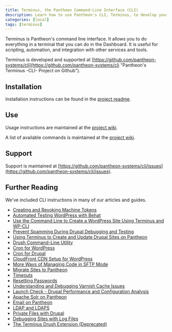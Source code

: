```yaml
---
title: Terminus, the Pantheon Command-Line Interface (CLI)
description: Learn how to use Pantheon's CLI, Terminus, to develop your sites from the command line.
categories: [local]
tags: [terminus]
---
```

Terminus is Pantheon's command line interface. It allows you to do everything in a terminal that you can do in the Dashboard. It is useful for scripting, automation, and integration with other services and tools.

Terminus is developed and supported at [https://github.com/pantheon-systems/cli](https://github.com/pantheon-systems/cli "Pantheon's Terminus -CLI- Project on Github").

## Installation
Installation instructions can be found in the [project readme](https://github.com/pantheon-systems/cli#installation "Pantheon CLI readme, installation page on Github").

## Use
Usage instructions are maintained at the [project wiki](https://github.com/pantheon-systems/cli/wiki/Usage "Pantheon CLI wiki, usage page on Github").

A list of available commands is maintained at the [project wiki](https://github.com/pantheon-systems/cli/wiki/Available-Commands "Pantheon CLI wiki, commands page on Github").

## Support
Support is maintained at [https://github.com/pantheon-systems/cli/issues](https://github.com/pantheon-systems/cli/issues).

## Further Reading
We've included CLI instructions in many of our articles and guides.

- [Creating and Revoking Machine Tokens](/docs/cli/machine-tokens/)
- [Automated Testing WordPress with Behat](/guides/automated-testing-wordpress-behat/)
- [Use the Command Line to Create a WordPress Site Using Terminus and WP-CLI](/guides/create-a-wordpress-site-from-the-commandline-with-terminus-and-wp-cli/)
- [Prevent Spamming During Drupal Debugging and Testing](/guides/rerouting-outbound-email/)
- [Using Terminus to Create and Update Drupal Sites on Pantheon](/guides/terminus-drupal-site-management/)
- [Drush Command-Line Utility](/docs/drupal-drush-command-line-utility/)
- [Cron for WordPress](/docs/cron-for-wordpress/)
- [Cron for Drupal](/docs//cron/)
- [CloudFront CDN Setup for WordPress](/docs/cloudFront-setup-for-wordpress/)
- [More Ways of Managing Code in SFTP Mode](/docs/more-ways-of-managing-code-in-sftp-mode/)
- [Migrate Sites to Pantheon](/docs/)
- [Timeouts](/docs/timeouts/)
- [Resetting Passwords](/docs/resetting-passwords/)
- [Understanding and Debugging Varnish Cache Issues](/docs/debugging-cache/)
- [Launch Check - Drupal Performance and Configuration Analysis](/docs//launch-check-drupal-performance-and-configuration-analysis/)
- [Apache Solr on Pantheon](/docs/apache-solr)
- [Email on Pantheon](/docs/email)
- [LDAP and LDAPS](/docs/ldap-and-ldaps)
- [Private Files with Drupal](/docs/private-files)
- [Debugging Sites with Log Files](/docs/debugging-sites-with-log-files)
- [The Terminus Drush Extension (Deprecated)](/docs/terminus-the-pantheon-command-line-interface/)
